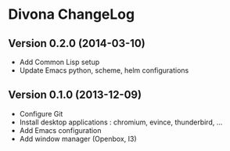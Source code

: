 Divona ChangeLog
================

Version 0.2.0 (2014-03-10)
--------------------------

- Add Common Lisp setup
- Update Emacs python, scheme, helm configurations

Version 0.1.0 (2013-12-09)
--------------------------

- Configure Git
- Install desktop applications : chromium, evince, thunderbird, ...
- Add Emacs configuration
- Add window manager (Openbox, I3)
